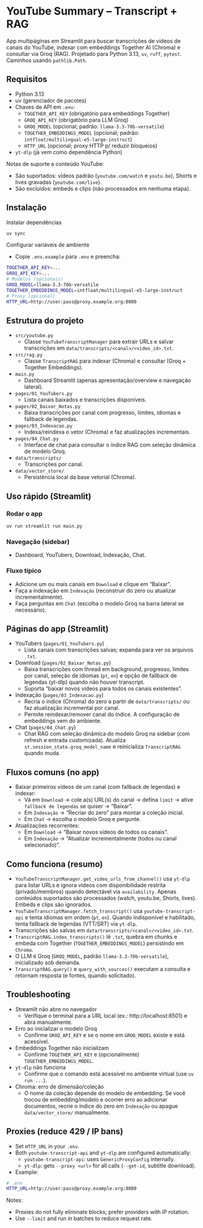 # YouTube Summary – Transcript + RAG

App multipáginas em Streamlit para buscar transcrições de vídeos de canais do YouTube, indexar com embeddings Together AI (Chroma) e consultar via Groq (RAG). Projetado para Python 3.13, `uv`, `ruff`, `pytest`. Caminhos usando `pathlib.Path`.

## Requisitos

- Python 3.13
- uv (gerenciador de pacotes)
- Chaves de API em `.env`:
  - `TOGETHER_API_KEY` (obrigatório para embeddings Together)
  - `GROQ_API_KEY` (obrigatório para LLM Groq)
  - `GROQ_MODEL` (opcional; padrão: `llama-3.3-70b-versatile`)
  - `TOGETHER_EMBEDDINGS_MODEL` (opcional; padrão: `intfloat/multilingual-e5-large-instruct`)
  - `HTTP_URL` (opcional; proxy HTTP p/ reduzir bloqueios)
- `yt-dlp` (já vem como dependência Python)

Notas de suporte a conteúdo YouTube:

- São suportados: vídeos padrão (`youtube.com/watch` e `youtu.be`), Shorts e lives gravadas (`youtube.com/live`).
- São excluídos: embeds e clips (não processados em nenhuma etapa).

## Instalação

Instalar dependências

```bash
uv sync
```

Configurar variáveis de ambiente

- Copie `.env.example` para `.env` e preencha:

```bash
TOGETHER_API_KEY=...
GROQ_API_KEY=...
# Modelos (opcionais)
GROQ_MODEL=llama-3.3-70b-versatile
TOGETHER_EMBEDDINGS_MODEL=intfloat/multilingual-e5-large-instruct
# Proxy (opcional)
HTTP_URL=http://user:pass@proxy.example.org:8080
```

## Estrutura do projeto

- `src/youtube.py`
  - Classe `YouTubeTranscriptManager` para extrair URLs e salvar transcrições em `data/transcripts/<canal>/<video_id>.txt`.
- `src/rag.py`
  - Classe `TranscriptRAG` para indexar (Chroma) e consultar (Groq + Together Embeddings).
- `main.py`
  - Dashboard Streamlit (apenas apresentação/overview e navegação lateral).
- `pages/01_YouTubers.py`
  - Lista canais baixados e transcrições disponíveis.
- `pages/02_Baixar_Notas.py`
  - Baixa transcrições por canal com progresso, limites, idiomas e fallback de legendas.
- `pages/03_Indexacao.py`
  - Indexa/reindexa o vetor (Chroma) e faz atualizações incrementais.
- `pages/04_Chat.py`
  - Interface de chat para consultar o índice RAG com seleção dinâmica de modelo Groq.
- `data/transcripts/`
  - Transcrições por canal.
- `data/vector_store/`
  - Persistência local da base vetorial (Chroma).

## Uso rápido (Streamlit)

### Rodar o app

```bash
uv run streamlit run main.py
```

### Navegação (sidebar)

- Dashboard, YouTubers, Download, Indexação, Chat.

### Fluxo típico

- Adicione um ou mais canais em `Download` e clique em “Baixar”.
- Faça a indexação em `Indexação` (reconstruir do zero ou atualizar incrementalmente).
- Faça perguntas em `Chat` (escolha o modelo Groq na barra lateral se necessário).

## Páginas do app (Streamlit)

- YouTubers (`pages/01_YouTubers.py`)
  - Lista canais com transcrições salvas; expanda para ver os arquivos `.txt`.
- Download (`pages/02_Baixar_Notas.py`)
  - Baixa transcrições com thread em background, progresso, limites por canal, seleção de idiomas (`pt`, `en`) e opção de fallback de legendas (yt-dlp) quando não houver transcript.
  - Suporta “baixar novos vídeos para todos os canais existentes”.
- Indexação (`pages/03_Indexacao.py`)
  - Recria o índice (Chroma) do zero a partir de `data/transcripts/` ou faz atualização incremental por canal.
  - Permite reindexar/remover canal do índice. A configuração de embeddings vem do ambiente.
- Chat (`pages/04_Chat.py`)
  - Chat RAG com seleção dinâmica do modelo Groq na sidebar (com refresh e entrada customizada). Atualiza `st.session_state.groq_model_name` e reinicializa `TranscriptRAG` quando muda.

## Fluxos comuns (no app)

- Baixar primeiros vídeos de um canal (com fallback de legendas) e indexar:
  - Vá em `Download` → cole a(s) URL(s) do canal → defina `limit` → ative `fallback de legendas` se quiser → “Baixar”.
  - Em `Indexação` → “Recriar do zero” para montar a coleção inicial.
  - Em `Chat` → escolha o modelo Groq e pergunte.
- Atualizações recorrentes:
  - Em `Download` → “Baixar novos vídeos de todos os canais”.
  - Em `Indexação` → “Atualizar incrementalmente (todos ou canal selecionado)”.

## Como funciona (resumo)

- `YouTubeTranscriptManager.get_video_urls_from_channel()` usa `yt-dlp` para listar URLs e ignora vídeos com disponibilidade restrita (privado/membros) quando detectável via `availability`. Apenas conteúdos suportados são processados (watch, youtu.be, Shorts, lives). Embeds e clips são ignorados.
- `YouTubeTranscriptManager.fetch_transcript()` usa `youtube-transcript-api` e tenta idiomas em ordem (`pt`, `en`). Quando indisponível e habilitado, tenta fallback de legendas (VTT/SRT) via `yt-dlp`.
- Transcrições são salvas em `data/transcripts/<canal>/<video_id>.txt`.
- `TranscriptRAG.index_transcripts()` lê `.txt`, quebra em chunks e embeda com Together (`TOGETHER_EMBEDDINGS_MODEL`) persistindo em `Chroma`.
- O LLM é Groq (`GROQ_MODEL`, padrão `llama-3.3-70b-versatile`), inicializado sob demanda.
- `TranscriptRAG.query()` e `query_with_sources()` executam a consulta e retornam resposta (e fontes, quando solicitado).

## Troubleshooting

- Streamlit não abre no navegador
  - Verifique o terminal para a URL local (ex.: http://localhost:8501) e abra manualmente.
- Erro ao inicializar o modelo Groq
  - Confirme `GROQ_API_KEY` e se o nome em `GROQ_MODEL` existe e está acessível.
- Embeddings Together não inicializam
  - Confirme `TOGETHER_API_KEY` e (opcionalmente) `TOGETHER_EMBEDDINGS_MODEL`.
- `yt-dlp` não funciona
  - Confirme que o comando está acessível no ambiente virtual (use `uv run ...`).
- Chroma: erro de dimensão/coleção
  - O nome da coleção depende do modelo de embedding. Se você trocou de embedding/modelo e ocorrer erro ao adicionar documentos, recrie o índice do zero em `Indexação` ou apague `data/vector_store/` manualmente.

## Proxies (reduce 429 / IP bans)

- Set `HTTP_URL` in your `.env`.
- Both `youtube-transcript-api` and `yt-dlp` are configured automatically:
  - `youtube-transcript-api`: uses `GenericProxyConfig` internally.
  - `yt-dlp`: gets `--proxy <url>` for all calls (`--get-id`, subtitle download).
- Example:

```bash
# .env
HTTP_URL=http://user:pass@proxy.example.org:8080
```

Notes:

- Proxies do not fully eliminate blocks; prefer providers with IP rotation.
- Use `--limit` and run in batches to reduce request rate.

